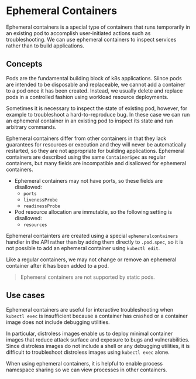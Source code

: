 # Ephemeral Containers

Ephemeral containers is a special type of containers that runs temporarily in an
existing pod to accomplish user-initiated actions such as troubleshooting. We
can use ephemeral containers to inspect services rather than to build
applications.

## Concepts

Pods are the fundamental building block of k8s applications. Siince pods are
intended to be disposable and replaceable, we cannot add a container to a pod
once it has been created. Instead, we usually delete and replace pods in a
controlled fashion using workload resource deployments.

Sometimes it is necessary to inspect the state of existing pod, however, for
example to troubleshoot a hard-to-reproduce bug. In these case we can run an
ephemeral container in an existing pod to inspect its state and run arbitrary
commands.

Ephemeral containers differ from other containers in that they lack guarantees
for resources or execution and they will never be automatically restarted, so
they are not appropriate for building applications. Ephemeral containers are
described using the same `ContainerSpec` as regular containers, but many fields
are incompatible and disallowed for ephemeral containers.
- Ephemeral containers may not have ports, so these fields are disallowed:
    - `ports`
    - `livenessProbe`
    - `readinessProbe`
- Pod resource allocation are immutable, so the following setting is disallowed:
    - `resources`

Ephemeral containters are created using a special `ephemeralcontainers` handler
in the API rather than by addng them directly to `.pod.spec`, so it is not
possible to add an ephemeral container using `kubectl edit`.

Like a regular containers, we may not change or remove an ephemeral container
after it has been added to a pod.

> Ephemeral containers are not supported by static pods.

## Use cases

Ephemeral containers are useful for interactive troubleshooting when `kubectl
exec` is insufficient because a container has crashed or a container image does
not include debugging utilities.

In particular, distroless images enable us to deploy minimal container images
that reduce attack surface and exposure to bugs and vulnerabilities. Since
distroless images do not include a shell or any debugging utilities, it is
difficult to troubleshoot distroless images using `kubectl exec` alone.

When using ephemeral containers, it is helpful to enable process namespace
sharing so we can view processes in other containers.
